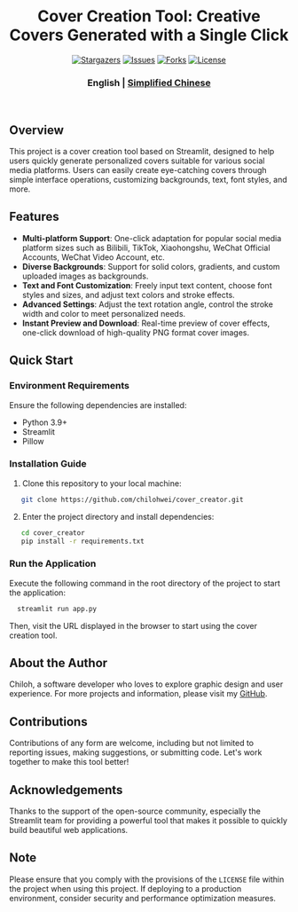 <div align="center">
<h1 align="center">Cover Creation Tool: Creative Covers Generated with a Single Click</h1>

<p align="center">
  <a href="https://github.com/chiloh/cover_creator/stargazers"><img src="https://img.shields.io/github/stars/chilohwei/cover_creator.svg?style=for-the-badge" alt="Stargazers"></a>
  <a href="https://github.com/chilohwei/cover_creator/issues"><img src="https://img.shields.io/github/issues/chilohwei/cover_creator.svg?style=for-the-badge" alt="Issues"></a>
  <a href="https://github.com/chilohwei/cover_creator/network/members"><img src="https://img.shields.io/github/forks/chilohwei/cover_creator.svg?style=for-the-badge" alt="Forks"></a>
  <a href="https://github.com/chilohwei/cover_creator/blob/main/LICENSE"><img src="https://img.shields.io/github/license/chilohwei/cover_creator.svg?style=for-the-badge" alt="License"></a>
</p>
<h3>English | <a href="README.md">Simplified Chinese</a></h3>
<br>
</div>

## Overview
This project is a cover creation tool based on Streamlit, designed to help users quickly generate personalized covers suitable for various social media platforms. Users can easily create eye-catching covers through simple interface operations, customizing backgrounds, text, font styles, and more.

## Features
- **Multi-platform Support**: One-click adaptation for popular social media platform sizes such as Bilibili, TikTok, Xiaohongshu, WeChat Official Accounts, WeChat Video Account, etc.
- **Diverse Backgrounds**: Support for solid colors, gradients, and custom uploaded images as backgrounds.
- **Text and Font Customization**: Freely input text content, choose font styles and sizes, and adjust text colors and stroke effects.
- **Advanced Settings**: Adjust the text rotation angle, control the stroke width and color to meet personalized needs.
- **Instant Preview and Download**: Real-time preview of cover effects, one-click download of high-quality PNG format cover images.

## Quick Start
### Environment Requirements
Ensure the following dependencies are installed:
- Python 3.9+
- Streamlit
- Pillow

### Installation Guide
1. Clone this repository to your local machine:
```bash
   git clone https://github.com/chilohwei/cover_creator.git
```

2. Enter the project directory and install dependencies:
```bash
   cd cover_creator
   pip install -r requirements.txt
```

### Run the Application
Execute the following command in the root directory of the project to start the application:
```bash
  streamlit run app.py
```
Then, visit the URL displayed in the browser to start using the cover creation tool.

## About the Author
Chiloh, a software developer who loves to explore graphic design and user experience. For more projects and information, please visit my [GitHub](https://github.com/chilohwei).

## Contributions
Contributions of any form are welcome, including but not limited to reporting issues, making suggestions, or submitting code. Let's work together to make this tool better!

## Acknowledgements
Thanks to the support of the open-source community, especially the Streamlit team for providing a powerful tool that makes it possible to quickly build beautiful web applications.

## Note
Please ensure that you comply with the provisions of the `LICENSE` file within the project when using this project. If deploying to a production environment, consider security and performance optimization measures.